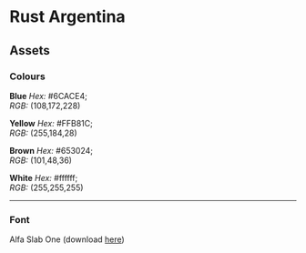 # Rust Argentina

## Assets

### Colours

**Blue**
_Hex:_ #6CACE4;  
_RGB:_ (108,172,228)

**Yellow**
_Hex:_ #FFB81C;  
_RGB:_ (255,184,28)

**Brown**
_Hex:_ #653024;  
_RGB:_ (101,48,36)

**White**
_Hex:_ #ffffff;  
_RGB:_ (255,255,255)

___

### Font

Alfa Slab One (download [here](https://fonts.google.com/specimen/Alfa+Slab+One))

